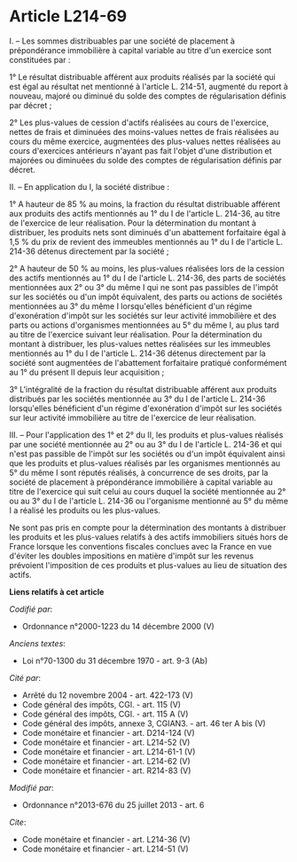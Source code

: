 # Article L214-69

I. – Les sommes distribuables par une société de placement à prépondérance immobilière à capital variable au titre d'un
exercice sont constituées par :

1° Le résultat distribuable afférent aux produits réalisés par la société qui est égal au résultat net mentionné à l'article
L. 214-51, augmenté du report à nouveau, majoré ou diminué du solde des comptes de régularisation définis par décret ;

2° Les plus-values de cession d'actifs réalisées au cours de l'exercice, nettes de frais et diminuées des moins-values nettes
de frais réalisées au cours du même exercice, augmentées des plus-values nettes réalisées au cours d'exercices antérieurs
n'ayant pas fait l'objet d'une distribution et majorées ou diminuées du solde des comptes de régularisation définis par
décret.

II. – En application du I, la société distribue :

1° A hauteur de 85 % au moins, la fraction du résultat distribuable afférent aux produits des actifs mentionnés au 1° du I de
l'article L. 214-36, au titre de l'exercice de leur réalisation. Pour la détermination du montant à distribuer, les produits
nets sont diminués d'un abattement forfaitaire égal à 1,5 % du prix de revient des immeubles mentionnés au 1° du I de
l'article L. 214-36 détenus directement par la société ;

2° A hauteur de 50 % au moins, les plus-values réalisées lors de la cession des actifs mentionnés au 1° du I de l'article L.
214-36, des parts de sociétés mentionnées aux 2° ou 3° du même I qui ne sont pas passibles de l'impôt sur les sociétés ou
d'un impôt équivalent, des parts ou actions de sociétés mentionnées au 3° du même I lorsqu'elles bénéficient d'un régime
d'exonération d'impôt sur les sociétés sur leur activité immobilière et des parts ou actions d'organismes mentionnées au 5°
du même I, au plus tard au titre de l'exercice suivant leur réalisation. Pour la détermination du montant à distribuer, les
plus-values nettes réalisées sur les immeubles mentionnés au 1° du I de l'article L. 214-36 détenus directement par la
société sont augmentées de l'abattement forfaitaire pratiqué conformément au 1° du présent II depuis leur acquisition ;

3° L'intégralité de la fraction du résultat distribuable afférent aux produits distribués par les sociétés mentionnée au 3°
du I de l'article L. 214-36 lorsqu'elles bénéficient d'un régime d'exonération d'impôt sur les sociétés sur leur activité
immobilière au titre de l'exercice de leur réalisation.

III. – Pour l'application des 1° et 2° du II, les produits et plus-values réalisés par une société mentionnée au 2° ou au 3°
du I de l'article L. 214-36 et qui n'est pas passible de l'impôt sur les sociétés ou d'un impôt équivalent ainsi que les
produits et plus-values réalisés par les organismes mentionnés au 5° du même I sont réputés réalisés, à concurrence de ses
droits, par la société de placement à prépondérance immobilière à capital variable au titre de l'exercice qui suit celui au
cours duquel la société mentionnée au 2° ou au 3° du I de l'article L. 214-36 ou l'organisme mentionné au 5° du même I a
réalisé les produits ou les plus-values.

Ne sont pas pris en compte pour la détermination des montants à distribuer les produits et les plus-values relatifs à des
actifs immobiliers situés hors de France lorsque les conventions fiscales conclues avec la France en vue d'éviter les doubles
impositions en matière d'impôt sur les revenus prévoient l'imposition de ces produits et plus-values au lieu de situation des
actifs.

**Liens relatifs à cet article**

_Codifié par_:

  - Ordonnance n°2000-1223 du 14 décembre 2000 (V)

_Anciens textes_:

  - Loi n°70-1300 du 31 décembre 1970 - art. 9-3 (Ab)

_Cité par_:

  - Arrêté du 12 novembre 2004 - art. 422-173 (V)
  - Code général des impôts, CGI. - art. 115 (V)
  - Code général des impôts, CGI. - art. 115 A (V)
  - Code général des impôts, annexe 3, CGIAN3. - art. 46 ter A bis (V)
  - Code monétaire et financier - art. D214-124 (V)
  - Code monétaire et financier - art. L214-52 (V)
  - Code monétaire et financier - art. L214-61-1 (V)
  - Code monétaire et financier - art. L214-62 (V)
  - Code monétaire et financier - art. R214-83 (V)

_Modifié par_:

  - Ordonnance n°2013-676 du 25 juillet 2013 - art. 6

_Cite_:

  - Code monétaire et financier - art. L214-36 (V)
  - Code monétaire et financier - art. L214-51 (V)
